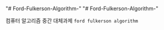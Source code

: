 "# Ford-Fulkerson-Algorithm-" 
"# Ford-Fulkerson-Algorithm-" 


컴퓨터 알고리즘 중간 대체과제 
`ford fulkerson algorithm`